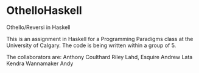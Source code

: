 # OthelloHaskell
Othello/Reversi in Haskell

This is an assignment in Haskell for a Programming Paradigms class at the University of Calgary. The code is being written within a group of 5.

The collaborators are:
Anthony Coulthard
Riley Lahd, Esquire
Andrew Lata
Kendra Wannamaker
Andy 
